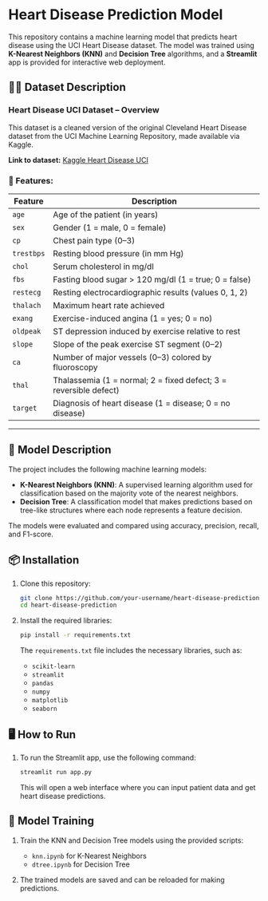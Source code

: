 # Heart Disease Prediction Model

This repository contains a machine learning model that predicts heart disease using the UCI Heart Disease dataset. The model was trained using **K-Nearest Neighbors (KNN)** and **Decision Tree** algorithms, and a **Streamlit** app is provided for interactive web deployment.

## 🧑‍⚕️ Dataset Description

### Heart Disease UCI Dataset – Overview

This dataset is a cleaned version of the original Cleveland Heart Disease dataset from the UCI Machine Learning Repository, made available via Kaggle.

**Link to dataset:** [Kaggle Heart Disease UCI](https://www.kaggle.com/datasets/cherngs/heart-disease-cleveland-uci)

### 📁 Features:

| Feature         | Description                                                                 |
|-----------------|-----------------------------------------------------------------------------|
| `age`           | Age of the patient (in years)                                               |
| `sex`           | Gender (1 = male, 0 = female)                                               |
| `cp`            | Chest pain type (0–3)                                                       |
| `trestbps`      | Resting blood pressure (in mm Hg)                                           |
| `chol`          | Serum cholesterol in mg/dl                                                  |
| `fbs`           | Fasting blood sugar > 120 mg/dl (1 = true; 0 = false)                       |
| `restecg`       | Resting electrocardiographic results (values 0, 1, 2)                       |
| `thalach`       | Maximum heart rate achieved                                                 |
| `exang`         | Exercise-induced angina (1 = yes; 0 = no)                                   |
| `oldpeak`       | ST depression induced by exercise relative to rest                          |
| `slope`         | Slope of the peak exercise ST segment (0–2)                                 |
| `ca`            | Number of major vessels (0–3) colored by fluoroscopy                        |
| `thal`          | Thalassemia (1 = normal; 2 = fixed defect; 3 = reversible defect)           |
| `target`        | Diagnosis of heart disease (1 = disease; 0 = no disease)                    |

---

## 🚀 Model Description

The project includes the following machine learning models:

- **K-Nearest Neighbors (KNN)**: A supervised learning algorithm used for classification based on the majority vote of the nearest neighbors.
- **Decision Tree**: A classification model that makes predictions based on tree-like structures where each node represents a feature decision.

The models were evaluated and compared using accuracy, precision, recall, and F1-score.

## 📦 Installation

1. Clone this repository:
   ```bash
   git clone https://github.com/your-username/heart-disease-prediction.git
   cd heart-disease-prediction
   ```

2. Install the required libraries:
   ```bash
   pip install -r requirements.txt
   ```

   The `requirements.txt` file includes the necessary libraries, such as:
   - `scikit-learn`
   - `streamlit`
   - `pandas`
   - `numpy`
   - `matplotlib`
   - `seaborn`

## 🖥️ How to Run

1. To run the Streamlit app, use the following command:
   ```bash
   streamlit run app.py
   ```

   This will open a web interface where you can input patient data and get heart disease predictions.

## 📄 Model Training

1. Train the KNN and Decision Tree models using the provided scripts:
   - `knn.ipynb` for K-Nearest Neighbors
   - `dtree.ipynb` for Decision Tree

2. The trained models are saved and can be reloaded for making predictions.
